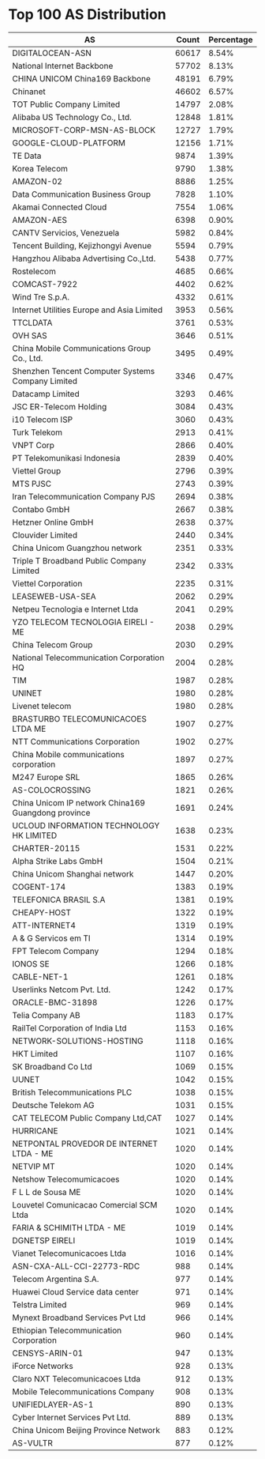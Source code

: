# Top 100 AS Distribution
| AS | Count | Percentage |
|----|----|----|
| DIGITALOCEAN-ASN | 60617 | 8.54% |
| National Internet Backbone | 57702 | 8.13% |
| CHINA UNICOM China169 Backbone | 48191 | 6.79% |
| Chinanet | 46602 | 6.57% |
| TOT Public Company Limited | 14797 | 2.08% |
| Alibaba US Technology Co., Ltd. | 12848 | 1.81% |
| MICROSOFT-CORP-MSN-AS-BLOCK | 12727 | 1.79% |
| GOOGLE-CLOUD-PLATFORM | 12156 | 1.71% |
| TE Data | 9874 | 1.39% |
| Korea Telecom | 9790 | 1.38% |
| AMAZON-02 | 8886 | 1.25% |
| Data Communication Business Group | 7828 | 1.10% |
| Akamai Connected Cloud | 7554 | 1.06% |
| AMAZON-AES | 6398 | 0.90% |
| CANTV Servicios, Venezuela | 5982 | 0.84% |
| Tencent Building, Kejizhongyi Avenue | 5594 | 0.79% |
| Hangzhou Alibaba Advertising Co.,Ltd. | 5438 | 0.77% |
| Rostelecom | 4685 | 0.66% |
| COMCAST-7922 | 4402 | 0.62% |
| Wind Tre S.p.A. | 4332 | 0.61% |
| Internet Utilities Europe and Asia Limited | 3953 | 0.56% |
| TTCLDATA | 3761 | 0.53% |
| OVH SAS | 3646 | 0.51% |
| China Mobile Communications Group Co., Ltd. | 3495 | 0.49% |
| Shenzhen Tencent Computer Systems Company Limited | 3346 | 0.47% |
| Datacamp Limited | 3293 | 0.46% |
| JSC ER-Telecom Holding | 3084 | 0.43% |
| i10 Telecom ISP | 3060 | 0.43% |
| Turk Telekom | 2913 | 0.41% |
| VNPT Corp | 2866 | 0.40% |
| PT Telekomunikasi Indonesia | 2839 | 0.40% |
| Viettel Group | 2796 | 0.39% |
| MTS PJSC | 2743 | 0.39% |
| Iran Telecommunication Company PJS | 2694 | 0.38% |
| Contabo GmbH | 2667 | 0.38% |
| Hetzner Online GmbH | 2638 | 0.37% |
| Clouvider Limited | 2440 | 0.34% |
| China Unicom Guangzhou network | 2351 | 0.33% |
| Triple T Broadband Public Company Limited | 2342 | 0.33% |
| Viettel Corporation | 2235 | 0.31% |
| LEASEWEB-USA-SEA | 2062 | 0.29% |
| Netpeu Tecnologia e Internet Ltda | 2041 | 0.29% |
| YZO TELECOM TECNOLOGIA EIRELI - ME | 2038 | 0.29% |
| China Telecom Group | 2030 | 0.29% |
| National Telecommunication Corporation HQ | 2004 | 0.28% |
| TIM | 1987 | 0.28% |
| UNINET | 1980 | 0.28% |
| Livenet telecom | 1980 | 0.28% |
| BRASTURBO TELECOMUNICACOES LTDA ME | 1907 | 0.27% |
| NTT Communications Corporation | 1902 | 0.27% |
| China Mobile communications corporation | 1897 | 0.27% |
| M247 Europe SRL | 1865 | 0.26% |
| AS-COLOCROSSING | 1821 | 0.26% |
| China Unicom IP network China169 Guangdong province | 1691 | 0.24% |
| UCLOUD INFORMATION TECHNOLOGY HK LIMITED | 1638 | 0.23% |
| CHARTER-20115 | 1531 | 0.22% |
| Alpha Strike Labs GmbH | 1504 | 0.21% |
| China Unicom Shanghai network | 1447 | 0.20% |
| COGENT-174 | 1383 | 0.19% |
| TELEFONICA BRASIL S.A | 1381 | 0.19% |
| CHEAPY-HOST | 1322 | 0.19% |
| ATT-INTERNET4 | 1319 | 0.19% |
| A & G Servicos em TI | 1314 | 0.19% |
| FPT Telecom Company | 1294 | 0.18% |
| IONOS SE | 1266 | 0.18% |
| CABLE-NET-1 | 1261 | 0.18% |
| Userlinks Netcom Pvt. Ltd. | 1242 | 0.17% |
| ORACLE-BMC-31898 | 1226 | 0.17% |
| Telia Company AB | 1183 | 0.17% |
| RailTel Corporation of India Ltd | 1153 | 0.16% |
| NETWORK-SOLUTIONS-HOSTING | 1118 | 0.16% |
| HKT Limited | 1107 | 0.16% |
| SK Broadband Co Ltd | 1069 | 0.15% |
| UUNET | 1042 | 0.15% |
| British Telecommunications PLC | 1038 | 0.15% |
| Deutsche Telekom AG | 1031 | 0.15% |
| CAT TELECOM Public Company Ltd,CAT | 1027 | 0.14% |
| HURRICANE | 1021 | 0.14% |
| NETPONTAL PROVEDOR DE INTERNET LTDA - ME | 1020 | 0.14% |
| NETVIP MT | 1020 | 0.14% |
| Netshow Telecomumicacoes | 1020 | 0.14% |
| F L L de Sousa ME | 1020 | 0.14% |
| Louvetel Comunicacao Comercial SCM Ltda | 1020 | 0.14% |
| FARIA & SCHIMITH LTDA - ME | 1019 | 0.14% |
| DGNETSP EIRELI | 1019 | 0.14% |
| Vianet Telecomunicacoes Ltda | 1016 | 0.14% |
| ASN-CXA-ALL-CCI-22773-RDC | 988 | 0.14% |
| Telecom Argentina S.A. | 977 | 0.14% |
| Huawei Cloud Service data center | 971 | 0.14% |
| Telstra Limited | 969 | 0.14% |
| Mynext Broadband Services Pvt Ltd | 966 | 0.14% |
| Ethiopian Telecommunication Corporation | 960 | 0.14% |
| CENSYS-ARIN-01 | 947 | 0.13% |
| iForce Networks | 928 | 0.13% |
| Claro NXT Telecomunicacoes Ltda | 912 | 0.13% |
| Mobile Telecommunications Company | 908 | 0.13% |
| UNIFIEDLAYER-AS-1 | 890 | 0.13% |
| Cyber Internet Services Pvt Ltd. | 889 | 0.13% |
| China Unicom Beijing Province Network | 883 | 0.12% |
| AS-VULTR | 877 | 0.12% |

